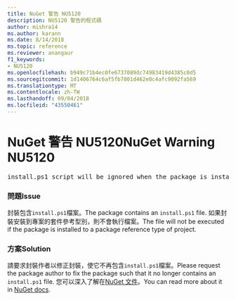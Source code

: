 ```yaml
---
title: NuGet 警告 NU5120
description: NU5120 警告的程式碼
author: mishra14
ms.author: karann
ms.date: 8/14/2018
ms.topic: reference
ms.reviewer: anangaur
f1_keywords:
- NU5120
ms.openlocfilehash: b949c71b4ec0fe6737089dc74983419d4385c0d5
ms.sourcegitcommit: 1d1406764c6af5fb7801d462e0c4afc9092fa569
ms.translationtype: MT
ms.contentlocale: zh-TW
ms.lasthandoff: 09/04/2018
ms.locfileid: "43550461"
---
```

# <a name="nuget-warning-nu5120"></a><span data-ttu-id="8da76-103">NuGet 警告 NU5120</span><span class="sxs-lookup"><span data-stu-id="8da76-103">NuGet Warning NU5120</span></span>
<pre>install.ps1 script will be ignored when the package is installed after the migration.</pre>

### <a name="issue"></a><span data-ttu-id="8da76-104">問題</span><span class="sxs-lookup"><span data-stu-id="8da76-104">Issue</span></span>

<span data-ttu-id="8da76-105">封裝包含`install.ps1`檔案。</span><span class="sxs-lookup"><span data-stu-id="8da76-105">The package contains an `install.ps1` file.</span></span> <span data-ttu-id="8da76-106">如果封裝安裝到專案的套件參考型別，則不會執行檔案。</span><span class="sxs-lookup"><span data-stu-id="8da76-106">The file will not be executed if the package is installed to a package reference type of project.</span></span>


### <a name="solution"></a><span data-ttu-id="8da76-107">方案</span><span class="sxs-lookup"><span data-stu-id="8da76-107">Solution</span></span>

<span data-ttu-id="8da76-108">請要求封裝作者以修正封裝，使它不再包含`install.ps1`檔案。</span><span class="sxs-lookup"><span data-stu-id="8da76-108">Please request the package author to fix the package such that it no longer contains an `install.ps1` file.</span></span> <span data-ttu-id="8da76-109">您可以深入了解在[NuGet 文件](https://docs.microsoft.com/en-us/nuget/reference/migrate-packages-config-to-package-reference)。</span><span class="sxs-lookup"><span data-stu-id="8da76-109">You can read more about it in [NuGet docs](https://docs.microsoft.com/en-us/nuget/reference/migrate-packages-config-to-package-reference).</span></span>

